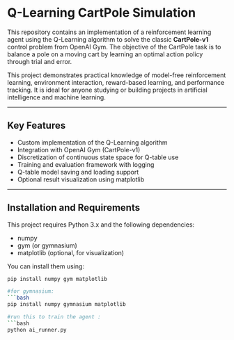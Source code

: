 # Q-Learning CartPole Simulation

This repository contains an implementation of a reinforcement learning agent using the Q-Learning algorithm to solve the classic **CartPole-v1** control problem from OpenAI Gym. The objective of the CartPole task is to balance a pole on a moving cart by learning an optimal action policy through trial and error.

This project demonstrates practical knowledge of model-free reinforcement learning, environment interaction, reward-based learning, and performance tracking. It is ideal for anyone studying or building projects in artificial intelligence and machine learning.

---

## Key Features

- Custom implementation of the Q-Learning algorithm
- Integration with OpenAI Gym (CartPole-v1)
- Discretization of continuous state space for Q-table use
- Training and evaluation framework with logging
- Q-table model saving and loading support
- Optional result visualization using matplotlib

---

## Installation and Requirements

This project requires Python 3.x and the following dependencies:

- numpy
- gym (or gymnasium)
- matplotlib (optional, for visualization)

You can install them using:

```bash
pip install numpy gym matplotlib

#for gymnasium:
```bash
pip install numpy gymnasium matplotlib

#run this to train the agent :
```bash
python ai_runner.py





